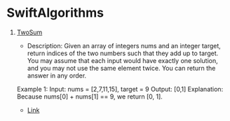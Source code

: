 # SwiftAlgorithms

1. [TwoSum](./Easy/TwoSum.playground)
   - Description: 
   	Given an array of integers nums and an integer target, return indices of the two numbers such that they add up to target.
    You may assume that each input would have exactly one solution, and you may not use the same element twice.
    You can return the answer in any order.
     
    Example 1:
    Input: nums = [2,7,11,15], target = 9
    Output: [0,1]
    Explanation: Because nums[0] + nums[1] == 9, we return [0, 1].
   - [Link](https://leetcode.com/problems/two-sum/description/)
